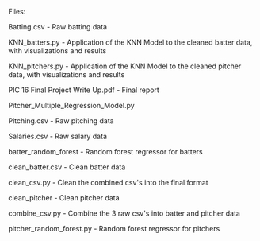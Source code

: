 Files:

Batting.csv - Raw batting data

KNN_batters.py - Application of the KNN Model to the cleaned batter data, with visualizations and results

KNN_pitchers.py - Application of the KNN Model to the cleaned pitcher data, with visualizations and results

PIC 16 Final Project Write Up.pdf - Final report

Pitcher_Multiple_Regression_Model.py

Pitching.csv - Raw pitching data

Salaries.csv - Raw salary data

batter_random_forest - Random forest regressor for batters

clean_batter.csv - Clean batter data

clean_csv.py - Clean the combined csv's into the final format

clean_pitcher - Clean pitcher data

combine_csv.py - Combine the 3 raw csv's into batter and pitcher data

pitcher_random_forest.py - Random forest regressor for pitchers
